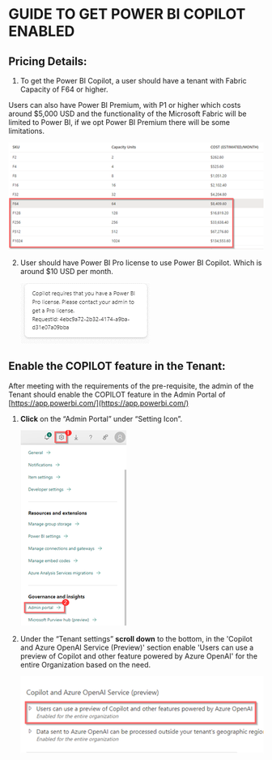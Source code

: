 # GUIDE TO GET POWER BI COPILOT ENABLED

##	Pricing Details:

1.	To get the Power BI Copilot, a user should have a tenant with Fabric Capacity of F64 or higher. 

Users can also have Power BI Premium, with P1 or higher which costs around $5,000 USD and the functionality of the Microsoft Fabric will be limited to Power BI, if we opt Power BI Premium there will be some limitations.

![media](mediaCopilot/Picture1.png)

2.	User should have Power BI Pro license to use Power BI Copilot. Which is around $10 USD per month.

    ![media](mediaCopilot/Picture2.png)

##  Enable the COPILOT feature in the Tenant:

After meeting with the requirements of the pre-requisite, the admin of the Tenant should enable the COPILOT feature in the Admin Portal of [https://app.powerbi.com/](https://app.powerbi.com/)

1.	**Click** on the “Admin Portal” under “Setting Icon”.
    
    ![media](mediaCopilot/Picture3.png)

2.	Under the “Tenant settings” **scroll down** to the bottom, in the 'Copilot and Azure OpenAI Service (Preview)' section enable 'Users can use a preview of Copilot and other feature powered by Azure OpenAI' for the entire Organization based on the need.
    
    ![media](mediaCopilot/Picture4.png)
